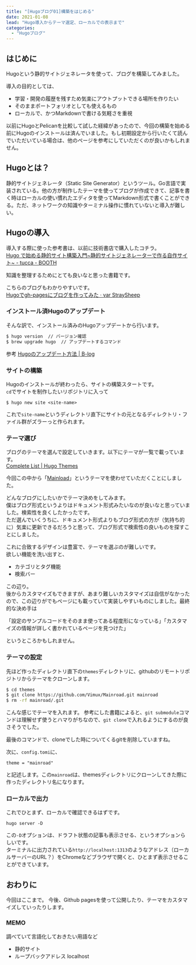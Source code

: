```yaml
---
title: "[Hugoブログ01]構築をはじめる"
date: 2021-01-08
lead: "Hugo導入からテーマ選定、ローカルでの表示まで"
categories:
  - "Hugoブログ"
---
```


## はじめに
Hugoという静的サイトジェネレータを使って、ブログを構築してみました。

導入の目的としては、
- 学習・開発の履歴を残すため気楽にアウトプットできる場所を作りたい
- そのままポートフォリオとしても使えるもの
- ローカルで、かつMarkdownで書ける気軽さを重視

以前にHugoとPelicanを比較して試した経緯があったので、今回の構築を始める前にHugoのインストールは済んでいました。もし初期設定から行いたくて読んでいただいている場合は、他のページを参考にしていただくのが良いかもしれません。

## Hugoとは？
静的サイトジェネレータ（Static Site Generator）というツール。Go言語で実装されている。他の方が制作したテーマを使ってブログが作成できて、記事を書く時はローカルの使い慣れたエディタを使ってMarkdown形式で書くことができる。ただ、ネットワークの知識やターミナル操作に慣れていないと導入が難しい。

## Hugoの導入
導入する際に使った参考書は、以前に技術書店で購入したコチラ。  
[Hugo で始める静的サイト構築入門~静的サイトジェネレーターで作る自作サイト~ - tucca - BOOTH](https://booth.pm/ja/items/2368187)

知識を整理するためにとても良いなと思った書籍です。

こちらのブログもわかりやすいです。  
[Hugoでgh-pagesにブログを作ってみた · var StraySheep](http://straysheep3.github.io/post/hugo-gh-pages-blog-create/)


### インストール済Hugoのアップデート
そんな訳で、インストール済みのHugoアップデートから行います。

```bash
$ hugo version  // バージョン確認
$ brew upgrade hugo  // アップデートするコマンド
```

参考
[Hugoのアップデート方法 | B-log](https://beacats.com/how_to_update_hugo/)

### サイトの構築
Hugoのインストールが終わったら、サイトの構築スタートです。  
`cd`でサイトを制作したいリポジトリに入って

```
$ hugo new site <site-name>
```

これで`site-name`というディレクトリ直下にサイトの元となるディレクトリ・ファイル群がズラーっと作られます。

### テーマ選び
ブログのテーマを選んで設定していきます。以下にテーマが一覧で載っています。  
[Complete List | Hugo Themes](https://themes.gohugo.io/)

今回この中から「[Mainload](https://github.com/vimux/mainroad/)」というテーマを使わせていただくことにしました。

どんなブログにしたいかでテーマ決めをしてみます。  
僕はブログ形式というよりはドキュメント形式みたいなのが良いなと思っていました。検索性を良くしたかったです。  
ただ選んでいくうちに、ドキュメント形式よりもブログ形式の方が（気持ち的に）気楽に更新できるだろうと思って、ブログ形式で検索性の良いものを探すことにしました。

これに合致するデザインは豊富で、テーマを選ぶのが難しいです。  
欲しい機能を洗い出すと、

- カテゴリとタグ機能
- 検索バー

この辺り。  
後からカスタマイズもできますが、あまり難しいカスタマイズは自信がなかったので、この辺りがでもページにも載っていて実装しやすいものにしました。最終的な決め手は

「設定のサンプルコードをそのまま使ってある程度形になっている」「カスタマイズの情報が詳しく書かれているページを見つけた」

というところかもしれません。


### テーマの設定
先ほど作ったディレクトリ直下の`themes`ディレクトリに、githubのリモートリポジトリからテーマをクローンします。

```bash
$ cd themes
$ git clone https://github.com/Vimux/Mainroad.git mainroad
$ rm -rf mainroad/.git
```

こんな感じでテーマを入れます。
参考にした書籍によると、`git submodule`コマンドは理解せず使うとハマりがちなので、`git clone`で入れるようにするのが良さそうでした。

最後のコマンドで、cloneでした時についてくるgitを削除していますね。

次に、`config.tomi`に、

```tomi
theme = "mainroad"
```

と記述します。この`mainroad`は、themesディレクトリにクローンしてきた際に作ったディレクトリ名になります。


### ローカルで出力
これでひとまず、ローカルで確認できるはずです。

```
hugo server -D
```

この`-D`オプションは、ドラフト状態の記事も表示させる、というオプションらしいです。  
ターミナルに出力されている`http://localhost:1313`のようなアドレス（ローカルサーバーのURL？）をChromeなどブラウザで開くと、ひとまず表示させることができています。

## おわりに
今回はここまで。
今後、Github pagesを使って公開したり、テーマをカスタマイズしていったりします。


### MEMO
調べていて言語化しておきたい用語など
- 静的サイト
- ループバックアドレス localhost
